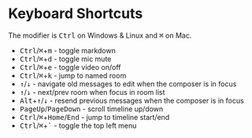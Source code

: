 # Keyboard Shortcuts

The modifier is <kbd>Ctrl</kbd> on Windows & Linux and <kbd>⌘</kbd> on Mac.

- <kbd>Ctrl</kbd>/<kbd>⌘</kbd>+<kbd>m</kbd> - toggle markdown
- <kbd>Ctrl</kbd>/<kbd>⌘</kbd>+<kbd>d</kbd> - toggle mic mute
- <kbd>Ctrl</kbd>/<kbd>⌘</kbd>+<kbd>e</kbd> - toggle video on/off
- <kbd>Ctrl</kbd>/<kbd>⌘</kbd>+<kbd>k</kbd> - jump to named room
- <kbd>↑</kbd>/<kbd>↓</kbd> - navigate old messages to edit when the composer is in focus
- <kbd>↑</kbd>/<kbd>↓</kbd> - next/prev room when focus in room list
- <kbd>Alt</kbd>+<kbd>↑</kbd>/<kbd>↓</kbd> - resend previous messages when the composer is in focus
- <kbd>PageUp</kbd>/<kbd>PageDown</kbd> - scroll timeline up/down
- <kbd>Ctrl</kbd>/<kbd>⌘</kbd>+<kbd>Home</kbd>/<kbd>End</kbd> - jump to timeline start/end
- <kbd>Ctrl</kbd>/<kbd>⌘</kbd>+<kbd>`</kbd> - toggle the top left menu
